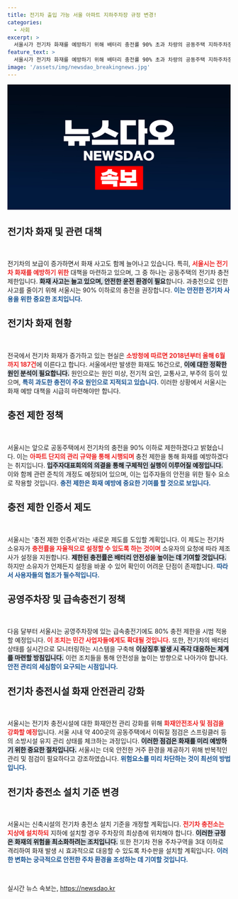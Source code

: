 ```yaml
---
title: 전기차 출입 가능 서울 아파트 지하주차장 규정 변경!
categories:
  - 사회
excerpt: >
  서울시가 전기차 화재를 예방하기 위해 배터리 충전률 90% 초과 차량의 공동주택 지하주차장 출입을 제한하는 대책을 발표했습니다. 전문가들은 과도한 충전이 화재의 주요 원인이라고 경고하며, 충전 제한 인증서 도입과 함께 긴급 점검도 예정되어 있습니다.
feature_text: >
  서울시가 전기차 화재를 예방하기 위해 배터리 충전률 90% 초과 차량의 공동주택 지하주차장 출입을 제한하는 대책을 발표했습니다. 전문가들은 과도한 충전이 화재의 주요 원인이라고 경고하며, 충전 제한 인증서 도입과 함께 긴급 점검도 예정되어 있습니다.
image: '/assets/img/newsdao_breakingnews.jpg'
---
```


<p><img src="/assets/img/newsdao_breakingnews.jpg" alt="bookingtag 속보" /></p>

<h2 data-ke-size="size26">전기차 화재 및 관련 대책</h2>

<p data-ke-size="size16">&nbsp;</p>

<p>전기차의 보급이 증가하면서 화재 사고도 함께 늘어나고 있습니다. 특히, <b><span style="color: #ee2323;">서울시는 전기차 화재를 예방하기 위한</span></b> 대책을 마련하고 있으며, 그 중 하나는 공동주택의 전기차 충전 제한입니다. <b><span style="background-color: #21538527;">화재 사고는 늘고 있으며, 안전한 운전 환경이 필요</span></b>합니다. 과충전으로 인한 사고를 줄이기 위해 서울시는 90% 이하로의 충전을 권장합니다. <b><span style="color: #1a5490;">이는 안전한 전기차 사용을 위한 중요한 조치입니다.</span></b></p>

<h2 data-ke-size="size26">전기차 화재 현황</h2>

<p data-ke-size="size16">&nbsp;</p>

<p>전국에서 전기차 화재가 증가하고 있는 현실은 <b><span style="color: #ee2323;">소방청에 따르면 2018년부터 올해 6월까지 187건</span></b>에 이른다고 합니다. 서울에서만 발생한 화재도 16건으로, <b><span style="background-color: #21538527;">이에 대한 정확한 원인 분석이 필요합니다.</span></b> 원인으로는 원인 미상, 전기적 요인, 교통사고, 부주의 등이 있으며, <b><span style="color: #1a5490;">특히 과도한 충전이 주요 원인으로 지적되고 있습니다.</span></b> 이러한 상황에서 서울시는 화재 예방 대책을 시급히 마련해야만 합니다. </p>

<h2 data-ke-size="size26">충전 제한 정책</h2>

<p data-ke-size="size16">&nbsp;</p>

<p>서울시는 앞으로 공동주택에서 전기차의 충전을 90% 이하로 제한하겠다고 밝혔습니다. 이는 <b><span style="color: #ee2323;">아파트 단지의 관리 규약을 통해 시행되며</span></b> 충전 제한을 통해 화재를 예방하겠다는 취지입니다. <b><span style="background-color: #21538527;">입주자대표회의의 의결을 통해 구체적인 실행이 이루어질 예정입니다.</span></b> 이와 함께 관련 준칙의 개정도 예정되어 있으며, 이는 입주자들의 안전을 위한 필수 요소로 작용할 것입니다. <b><span style="color: #1a5490;">충전 제한은 화재 예방에 중요한 기여를 할 것으로 보입니다.</span></b></p>

<h2 data-ke-size="size26">충전 제한 인증서 제도</h2>

<p data-ke-size="size16">&nbsp;</p>

<p>서울시는 '충전 제한 인증서'라는 새로운 제도를 도입할 계획입니다. 이 제도는 전기차 소유자가 <b><span style="color: #ee2323;">충전률을 자율적으로 설정할 수 있도록 하는 것이며</span></b> 소유자의 요청에 따라 제조사가 설정을 지원합니다. <b><span style="background-color: #21538527;">제한된 충전률은 배터리 안전성을 높이는 데 기여할 것입니다.</span></b> 하지만 소유자가 언제든지 설정을 바꿀 수 있어 확인이 어려운 단점이 존재합니다. <b><span style="color: #1a5490;">따라서 사용자들의 협조가 필수적입니다.</span></b></p>

<h2 data-ke-size="size26">공영주차장 및 급속충전기 정책</h2>

<p data-ke-size="size16">&nbsp;</p>

<p>다음 달부터 서울시는 공영주차장에 있는 급속충전기에도 80% 충전 제한을 시범 적용할 예정입니다. <b><span style="color: #ee2323;">이 조치는 민간 사업자들에게도 확대될 것입니다.</span></b> 또한, 전기차의 배터리 상태를 실시간으로 모니터링하는 시스템을 구축해 <b><span style="background-color: #21538527;">이상징후 발생 시 즉각 대응하는 체계를 마련할 방침입니다.</span></b> 이런 조치들을 통해 안전성을 높이는 방향으로 나아가야 합니다. <b><span style="color: #1a5490;">안전 관리의 세심함이 요구되는 시점입니다.</span></b></p>

<h2 data-ke-size="size26">전기차 충전시설 화재 안전관리 강화</h2>

<p data-ke-size="size16">&nbsp;</p>

<p>서울시는 전기차 충전시설에 대한 화재안전 관리 강화를 위해 <b><span style="color: #ee2323;">화재안전조사 및 점검을 강화할 예정</span></b>입니다. 서울 시내 약 400곳의 공동주택에서 이뤄질 점검은 스프링클러 등의 소방시설 유지 관리 상태를 체크하는 과정입니다. <b><span style="background-color: #21538527;">이러한 점검은 화재를 미리 예방하기 위한 중요한 절차입니다.</span></b> 서울시는 더욱 안전한 거주 환경을 제공하기 위해 반복적인 관리 및 점검이 필요하다고 강조하였습니다. <b><span style="color: #1a5490;">위험요소를 미리 차단하는 것이 최선의 방법입니다.</span></b></p>

<h2 data-ke-size="size26">전기차 충전소 설치 기준 변경</h2>

<p data-ke-size="size16">&nbsp;</p>

<p>서울시는 신축시설의 전기차 충전소 설치 기준을 개정할 계획입니다. <b><span style="color: #ee2323;">전기차 충전소는 지상에 설치하되</span></b> 지하에 설치할 경우 주차장의 최상층에 위치해야 합니다. <b><span style="background-color: #21538527;">이러한 규정은 화재의 위험을 최소화하려는 조치입니다.</span></b> 또한 전기차 전용 주차구역을 3대 이하로 격리하여 화재 발생 시 효과적으로 대응할 수 있도록 차수판을 설치할 계획입니다. <b><span style="color: #1a5490;">이러한 변화는 궁극적으로 안전한 주차 환경을 조성하는 데 기여할 것입니다.</span></b></p>

<p data-ke-size="size16">&nbsp;</p>
실시간 뉴스 속보는, <a href="https://newsdao.kr" rel="dofollow">https://newsdao.kr</a>


